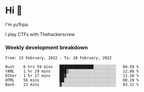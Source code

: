 # Hi 👋

I'm yu1hpa.

I play CTFs with Thehackerscrew

### Weekly development breakdown

<!--START_SECTION:waka-->
```text
From: 13 February, 2022 - To: 20 February, 2022

Rust    6 hrs 59 mins   ███████████████░░░░░░░░░░   60.59 % 
YAML    1 hr 29 mins    ███▒░░░░░░░░░░░░░░░░░░░░░   12.86 % 
Other   1 hr 17 mins    ██▓░░░░░░░░░░░░░░░░░░░░░░   11.16 % 
HTML    56 mins         ██░░░░░░░░░░░░░░░░░░░░░░░   08.19 % 
Bash    21 mins         ▓░░░░░░░░░░░░░░░░░░░░░░░░   03.12 % 
```
<!--END_SECTION:waka-->

